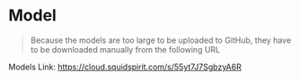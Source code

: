# Model

> Because the models are too large to be uploaded to GitHub, they have to be downloaded manually from the following URL

Models Link: <https://cloud.squidspirit.com/s/55yt7J7SgbzyA6R>